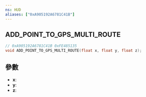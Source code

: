 ```yaml
---
ns: HUD
aliases: ["0xA905192A6781C41B"]
---
```

## ADD_POINT_TO_GPS_MULTI_ROUTE

```c
// 0xA905192A6781C41B 0xFE485135
void ADD_POINT_TO_GPS_MULTI_ROUTE(float x, float y, float z);
```


## 參數
* **x**: 
* **y**: 
* **z**: 

